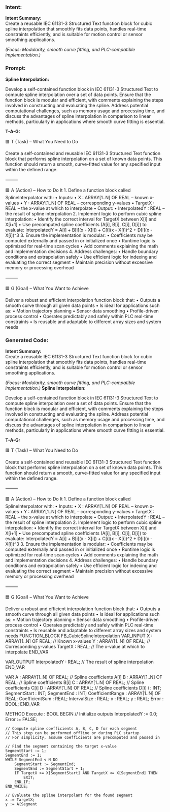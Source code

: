 ### Intent:
**Intent Summary:**  
Create a reusable IEC 61131-3 Structured Text function block for cubic spline interpolation that smoothly fits data points, handles real-time constraints efficiently, and is suitable for motion control or sensor smoothing applications.  

*(Focus: Modularity, smooth curve fitting, and PLC-compatible implementation.)*

### Prompt:
**Spline Interpolation:**

Develop a self-contained function block in IEC 61131-3 Structured Text to compute spline interpolation over a set of data points. Ensure that the function block is modular and efficient, with comments explaining the steps involved in constructing and evaluating the spline. Address potential computational challenges, such as memory usage and processing time, and discuss the advantages of spline interpolation in comparison to linear methods, particularly in applications where smooth curve fitting is essential.

**T-A-G:**

🟥 T (Task) – What You Need to Do

Create a self-contained and reusable IEC 61131-3 Structured Text function block that performs spline interpolation on a set of known data points. This function should return a smooth, curve-fitted value for any specified input within the defined range.

⸻

🟩 A (Action) – How to Do It
	1.	Define a function block called SplineInterpolator with:
	•	Inputs:
	•	X : ARRAY[1..N] OF REAL – known x-values
	•	Y : ARRAY[1..N] OF REAL – corresponding y-values
	•	TargetX : REAL – the x-value at which to interpolate
	•	Output:
	•	InterpolatedY : REAL – the result of spline interpolation
	2.	Implement logic to perform cubic spline interpolation:
	•	Identify the correct interval for TargetX between X[i] and X[i+1]
	•	Use precomputed spline coefficients (A[i], B[i], C[i], D[i]) to evaluate:
InterpolatedY = A[i] + B[i](x - X[i]) + C[i](x - X[i])^2 + D[i](x - X[i])^3
	3.	Ensure the implementation is modular:
	•	Coefficients may be computed externally and passed in or initialized once
	•	Runtime logic is optimized for real-time scan cycles
	•	Add comments explaining the math and implementation decisions
	4.	Address challenges:
	•	Handle boundary conditions and extrapolation safely
	•	Use efficient logic for indexing and evaluating the correct segment
	•	Maintain precision without excessive memory or processing overhead

⸻

🟦 G (Goal) – What You Want to Achieve

Deliver a robust and efficient interpolation function block that:
	•	Outputs a smooth curve through all given data points
	•	Is ideal for applications such as:
	•	Motion trajectory planning
	•	Sensor data smoothing
	•	Profile-driven process control
	•	Operates predictably and safely within PLC real-time constraints
	•	Is reusable and adaptable to different array sizes and system needs

### Generated Code:
**Intent Summary:**  
Create a reusable IEC 61131-3 Structured Text function block for cubic spline interpolation that smoothly fits data points, handles real-time constraints efficiently, and is suitable for motion control or sensor smoothing applications.  

*(Focus: Modularity, smooth curve fitting, and PLC-compatible implementation.)*
**Spline Interpolation:**

Develop a self-contained function block in IEC 61131-3 Structured Text to compute spline interpolation over a set of data points. Ensure that the function block is modular and efficient, with comments explaining the steps involved in constructing and evaluating the spline. Address potential computational challenges, such as memory usage and processing time, and discuss the advantages of spline interpolation in comparison to linear methods, particularly in applications where smooth curve fitting is essential.

**T-A-G:**

🟥 T (Task) – What You Need to Do

Create a self-contained and reusable IEC 61131-3 Structured Text function block that performs spline interpolation on a set of known data points. This function should return a smooth, curve-fitted value for any specified input within the defined range.

⸻

🟩 A (Action) – How to Do It
	1.	Define a function block called SplineInterpolator with:
	•	Inputs:
	•	X : ARRAY[1..N] OF REAL – known x-values
	•	Y : ARRAY[1..N] OF REAL – corresponding y-values
	•	TargetX : REAL – the x-value at which to interpolate
	•	Output:
	•	InterpolatedY : REAL – the result of spline interpolation
	2.	Implement logic to perform cubic spline interpolation:
	•	Identify the correct interval for TargetX between X[i] and X[i+1]
	•	Use precomputed spline coefficients (A[i], B[i], C[i], D[i]) to evaluate:
InterpolatedY = A[i] + B[i](x - X[i]) + C[i](x - X[i])^2 + D[i](x - X[i])^3
	3.	Ensure the implementation is modular:
	•	Coefficients may be computed externally and passed in or initialized once
	•	Runtime logic is optimized for real-time scan cycles
	•	Add comments explaining the math and implementation decisions
	4.	Address challenges:
	•	Handle boundary conditions and extrapolation safely
	•	Use efficient logic for indexing and evaluating the correct segment
	•	Maintain precision without excessive memory or processing overhead

⸻

🟦 G (Goal) – What You Want to Achieve

Deliver a robust and efficient interpolation function block that:
	•	Outputs a smooth curve through all given data points
	•	Is ideal for applications such as:
	•	Motion trajectory planning
	•	Sensor data smoothing
	•	Profile-driven process control
	•	Operates predictably and safely within PLC real-time constraints
	•	Is reusable and adaptable to different array sizes and system needs
FUNCTION_BLOCK FB_CubicSplineInterpolation
VAR_INPUT
    X : ARRAY[1..N] OF REAL; // Known x-values
    Y : ARRAY[1..N] OF REAL; // Corresponding y-values
    TargetX : REAL;           // The x-value at which to interpolate
END_VAR

VAR_OUTPUT
    InterpolatedY : REAL;     // The result of spline interpolation
END_VAR

VAR
    A : ARRAY[1..N] OF REAL; // Spline coefficients A[i]
    B : ARRAY[1..N] OF REAL; // Spline coefficients B[i]
    C : ARRAY[1..N] OF REAL; // Spline coefficients C[i]
    D : ARRAY[1..N] OF REAL; // Spline coefficients D[i]
    i : INT;
    SegmentStart : INT;
    SegmentEnd : INT;
    CoefficientRange : ARRAY[1..N] OF REAL;
    CoefficientSum : REAL;
    IntervalSize : REAL;
    x : REAL;
    y : REAL;
    Error : BOOL;
END_VAR

METHOD Execute : BOOL
BEGIN
    // Initialize outputs
    InterpolatedY := 0.0;
    Error := FALSE;

    // Compute spline coefficients A, B, C, D for each segment
    // This step can be performed offline or during PLC startup
    // For simplicity, assume coefficients are precomputed and passed in

    // Find the segment containing the target x-value
    SegmentStart := 1;
    SegmentEnd := 1;
    WHILE SegmentEnd < N DO
        SegmentStart := SegmentEnd;
        SegmentEnd := SegmentStart + 1;
        IF TargetX >= X[SegmentStart] AND TargetX <= X[SegmentEnd] THEN
            EXIT;
        END_IF;
    END_WHILE;

    // Evaluate the spline interpolant for the found segment
    x := TargetX;
    y := A[Segment
